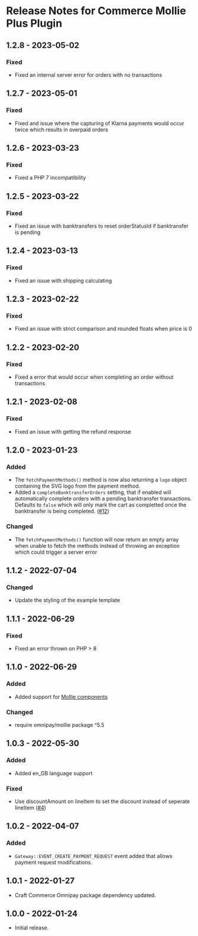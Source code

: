 # Release Notes for Commerce Mollie Plus Plugin

## 1.2.8 - 2023-05-02

### Fixed
- Fixed an internal server error for orders with no transactions

## 1.2.7 - 2023-05-01

### Fixed
- Fixed and issue where the capturing of Klarna payments would occur twice which results in overpaid orders

## 1.2.6 - 2023-03-23

### Fixed
- Fixed a PHP 7 incompatibility

## 1.2.5 - 2023-03-22

### Fixed
- Fixed an issue with banktransfers to reset orderStatusId if banktransfer is pending

## 1.2.4 - 2023-03-13

### Fixed
- Fixed an issue with shipping calculating

## 1.2.3 - 2023-02-22

### Fixed
- Fixed an issue with strict comparison and rounded floats when price is 0

## 1.2.2 - 2023-02-20

### Fixed
- Fixed a error that would occur when completing an order without transactions

## 1.2.1 - 2023-02-08

### Fixed
- Fixed an issue with getting the refund response

## 1.2.0 - 2023-01-23

### Added
- The `fetchPaymentMethods()` method is now also returning a `logo` object containing the SVG logo from the payment method.
- Added a `completeBanktransferOrders` setting, that if enabled will automatically complete orders with a pending banktransfer transactions. Defaults to `false` which will only mark the cart as completted once the banktransfer is being completed. ([#12](https://github.com/white-nl/commerce-mollie-plus/issues/12))

### Changed
- The `fetchPaymentMethods()` function will now return an empty array when unable to fetch the methods instead of throwing an exception which could trigger a server error

## 1.1.2 - 2022-07-04

### Changed
- Update the styling of the example template

## 1.1.1 - 2022-06-29

### Fixed 
- Fixed an error thrown on PHP > 8

## 1.1.0 - 2022-06-29

### Added
- Added support for [Mollie components](https://docs.mollie.com/components/overview)

### Changed
- require omnipay/mollie package ^5.5

## 1.0.3 - 2022-05-30

### Added
- Added en_GB language support

### Fixed
- Use discountAmount on lineItem to set the discount instead of seperate lineItem ([#4](https://github.com/white-nl/commerce-mollie-plus/issues/4))

## 1.0.2 - 2022-04-07

### Added
- `Gateway::EVENT_CREATE_PAYMENT_REQUEST` event added that allows payment request modifications.

## 1.0.1 - 2022-01-27

- Craft Commerce Omnipay package dependency updated.

## 1.0.0 - 2022-01-24

- Initial release.
